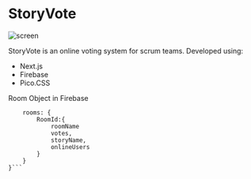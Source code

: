 # StoryVote

![screen](https://github.com/prubianes/storyvote/assets/1655744/2b8a0855-2698-474e-8331-7a5d21424ca3)

StoryVote is an online voting system for scrum teams.
Developed using:
* Next.js
* Firebase
* Pico.CSS

Room Object in Firebase

```{
    rooms: {
        RoomId:{
            roomName
            votes,
            storyName,
            onlineUsers
        }
    }
}```
